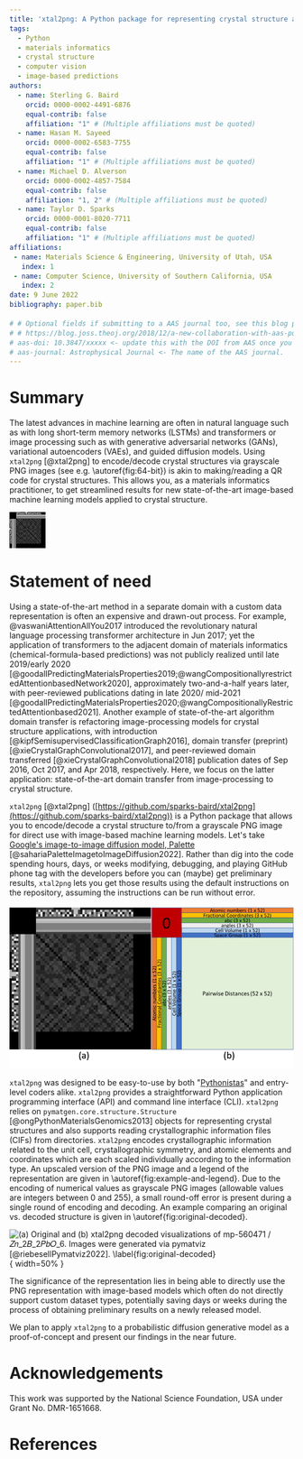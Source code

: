 ```yaml
---
title: 'xtal2png: A Python package for representing crystal structure as PNG files'
tags:
  - Python
  - materials informatics
  - crystal structure
  - computer vision
  - image-based predictions
authors:
  - name: Sterling G. Baird
    orcid: 0000-0002-4491-6876
    equal-contrib: false
    affiliation: "1" # (Multiple affiliations must be quoted)
  - name: Hasan M. Sayeed
    orcid: 0000-0002-6583-7755
    equal-contrib: false
    affiliation: "1" # (Multiple affiliations must be quoted)
  - name: Michael D. Alverson
    orcid: 0000-0002-4857-7584
    equal-contrib: false
    affiliation: "1, 2" # (Multiple affiliations must be quoted)
  - name: Taylor D. Sparks
    orcid: 0000-0001-8020-7711
    equal-contrib: false
    affiliation: "1" # (Multiple affiliations must be quoted)
affiliations:
 - name: Materials Science & Engineering, University of Utah, USA
   index: 1
 - name: Computer Science, University of Southern California, USA
   index: 2
date: 9 June 2022
bibliography: paper.bib

# # Optional fields if submitting to a AAS journal too, see this blog post:
# # https://blog.joss.theoj.org/2018/12/a-new-collaboration-with-aas-publishing
# aas-doi: 10.3847/xxxxx <- update this with the DOI from AAS once you know it.
# aas-journal: Astrophysical Journal <- The name of the AAS journal.
---
```


# Summary

The latest advances in machine learning are often in natural language such as with long
short-term memory networks (LSTMs) and transformers or image processing such as with
generative adversarial networks (GANs), variational autoencoders (VAEs), and guided
diffusion models. Using `xtal2png` [@xtal2png] to encode/decode crystal structures via grayscale PNG images (see
e.g. \autoref{fig:64-bit}) is akin to making/reading a QR code for crystal structures.
This allows you, as a materials informatics practitioner, to get streamlined results for
new state-of-the-art image-based machine learning models applied to crystal structure.

![A real-size $64\times64$ pixel `xtal2png` representation of a crystal structure.\label{fig:64-bit}](figures/Zn8B8Pb4O24,volume=623,uid=bc2d.png)

# Statement of need

Using a state-of-the-art method in a separate domain with a custom data representation
is often an expensive and drawn-out process. For example, @vaswaniAttentionAllYou2017
introduced the revolutionary natural language processing transformer architecture in Jun
2017; yet the application of transformers to the adjacent domain of materials
informatics (chemical-formula-based predictions) was not publicly realized until late
2019/early 2020
[@goodallPredictingMaterialsProperties2019;@wangCompositionallyrestrictedAttentionbasedNetwork2020],
approximately two-and-a-half years later, with peer-reviewed publications dating in late
2020/ mid-2021
[@goodallPredictingMaterialsProperties2020;@wangCompositionallyRestrictedAttentionbased2021].
Another example of state-of-the-art algorithm domain transfer is refactoring image-processing models for crystal structure applications, with
introduction [@kipfSemisupervisedClassificationGraph2016], domain transfer (preprint)
[@xieCrystalGraphConvolutional2017], and peer-reviewed domain transferred
[@xieCrystalGraphConvolutional2018] publication dates of Sep 2016, Oct 2017, and Apr
2018, respectively. Here, we focus on the latter application: state-of-the-art domain
transfer from image-processing to crystal structure.

`xtal2png` [@xtal2png]
([https://github.com/sparks-baird/xtal2png](https://github.com/sparks-baird/xtal2png))
is a Python package that allows you to encode/decode a crystal structure to/from a
grayscale PNG image for direct use with image-based machine learning models. Let's take
[Google's image-to-image diffusion model,
Palette](https://iterative-refinement.github.io/palette/)
[@sahariaPaletteImagetoImageDiffusion2022]. Rather than dig into the code spending
hours, days, or weeks modifying, debugging, and playing GitHub phone tag with the
developers before you can (maybe) get preliminary results, `xtal2png` lets you get those
results using the default instructions on the repository, assuming the instructions can
be run without error.

![(a) upscaled example image and (b) legend of the `xtal2png` encoding.\label{fig:example-and-legend}](figures/example-and-legend.png)

`xtal2png` was designed to be easy-to-use by both
"[Pythonistas](https://en.wiktionary.org/wiki/Pythonista)" and entry-level coders alike.
`xtal2png` provides a straightforward Python application programming interface (API) and
command line interface (CLI). `xtal2png` relies on `pymatgen.core.structure.Structure`
[@ongPythonMaterialsGenomics2013] objects for representing crystal structures and also
supports reading crystallographic information files (CIFs) from directories. `xtal2png`
encodes crystallographic information related to the unit cell, crystallographic
symmetry, and atomic elements and coordinates which are each scaled individually
according to the information type. An upscaled version of the PNG image and a legend of
the representation are given in \autoref{fig:example-and-legend}. Due to the encoding of
numerical values as grayscale PNG images (allowable values are integers between 0 and
255), a small round-off error is present during a single round of encoding and decoding.
An example comparing an original vs. decoded structure is given in
\autoref{fig:original-decoded}.

![(a) Original and (b) `xtal2png` decoded visualizations of
[`mp-560471`](https://materialsproject.org/materials/mp-560471/) / $𝑍𝑛_2𝐵_2𝑃𝑏𝑂_6$. Images were generated via [`pymatviz`](https://github.com/janosh/pymatviz) [@riebesellPymatviz2022]. \label{fig:original-decoded}](figures/original-decoded.png){ width=50% }

The significance of the representation lies in being able to directly use the PNG
representation with image-based models which often do not directly support custom
dataset types, potentially saving days or weeks during the process of obtaining
preliminary results on a newly released model.

We plan to apply `xtal2png` to a probabilistic diffusion generative model as a
proof-of-concept and present our findings in the near future.

<!-- ![Caption for example figure.\label{fig:example}](figure.png) -->

<!-- # Mathematics

Single dollars ($) are required for inline mathematics e.g. $f(x) = e^{\pi/x}$

Double dollars make self-standing equations:

$$\Theta(x) = \left\{\begin{array}{l}
0\textrm{ if } x < 0\cr
1\textrm{ else}
\end{array}\right.$$

You can also use plain \LaTeX for equations
\begin{equation}\label{eq:fourier}
\hat f(\omega) = \int_{-\infty}^{\infty} f(x) e^{i\omega x} dx
\end{equation}
and refer to \autoref{eq:fourier} from text. -->

<!--
# Citations
Citations to entries in paper.bib should be in
[rMarkdown](http://rmarkdown.rstudio.com/authoring_bibliographies_and_citations.html)
format.

If you want to cite a software repository URL (e.g. something on GitHub without a preferred
citation) then you can do it with the example BibTeX entry below for @fidgit.

For a quick reference, the following citation commands can be used:
- `@author:2001`  ->  "Author et al. (2001)"
- `[@author:2001]` -> "(Author et al., 2001)"
- `[@author1:2001; @author2:2001]` -> "(Author1 et al., 2001; Author2 et al., 2002)" -->

<!-- # Figures

Figures can be included like this:
![Caption for example figure.\label{fig:example}](figure.png)
and referenced from text using \autoref{fig:example}.

Figure sizes can be customized by adding an optional second parameter:
![Caption for example figure.](figure.png){ width=20% } -->

# Acknowledgements

This work was supported by the National Science Foundation, USA under Grant No. DMR-1651668.

# References
